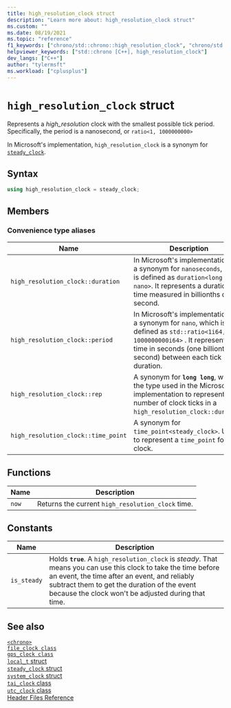 ```yaml
---
title: high_resolution_clock struct
description: "Learn more about: high_resolution_clock struct"
ms.custom: ""
ms.date: 08/19/2021
ms.topic: "reference"
f1_keywords: ["chrono/std::chrono::high_resolution_clock", "chrono/std::chrono::high_resolution_clock::now", "chrono/std::chrono::high_resolution_clock::is_steady constant"]
helpviewer_keywords: ["std::chrono [C++], high_resolution_clock"]
dev_langs: ["C++"]
author: "tylermsft"
ms.workload: ["cplusplus"]
---
```

# `high_resolution_clock` struct

Represents a *high_resolution* clock with the smallest possible tick period. Specifically, the period is a nanosecond, or `ratio<1, 1000000000>`

In Microsoft's implementation, `high_resolution_clock` is a synonym for [`steady_clock`](steady-clock-struct.md).

## Syntax

```cpp
using high_resolution_clock = steady_clock;
```

## Members

### Convenience type aliases

|Name|Description|
|----------|-----------------|
|`high_resolution_clock::duration`|In Microsoft's implementation, it's a synonym for `nanoseconds`, which is defined as `duration<long long, nano>`. It represents a duration of time measured in billionths of a second.|
|`high_resolution_clock::period`|In Microsoft's implementation, it's a synonym for `nano`, which is defined as `std::ratio<1i64, 1000000000i64>` . It represents the time in seconds (one billionth of a second) between each tick in the duration.|
|`high_resolution_clock::rep`|A synonym for **`long long`**, which is the type used in the Microsoft implementation to represent the number of clock ticks in a `high_resolution_clock::duration`.|
|`high_resolution_clock::time_point`|A synonym for `time_point<steady_clock>`. Used to represent a `time_point` for this clock.|

## Functions

|Name|Description|
|-|-|
|`now`|Returns the current `high_resolution_clock` time.|

## Constants

|Name|Description|
|----------|-----------------|
|`is_steady`|Holds **`true`**. A `high_resolution_clock` is *steady*. That means you can use this clock to take the time before an event, the time after an event, and reliably subtract them to get the duration of the event because the clock won't be adjusted during that time. |

## See also

[`<chrono>`](chrono.md)\
[`file_clock class`](file-clock-class.md)\
[`gps_clock class`](gps-clock-class.md)\
[`local_t` struct](local_t.md)\
[`steady_clock` struct](steady-clock-struct.md)\
[`system_clock` struct](system-clock-structure.md)\
[`tai_clock` class](tai-clock-class.md)\
[`utc_clock` class](utc-clock-class.md)\
[Header Files Reference](cpp-standard-library-header-files.md)
